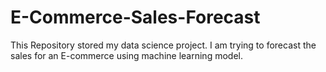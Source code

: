 # E-Commerce-Sales-Forecast

This Repository stored my data science project. I am trying to forecast the sales for an E-commerce using machine learning model.
